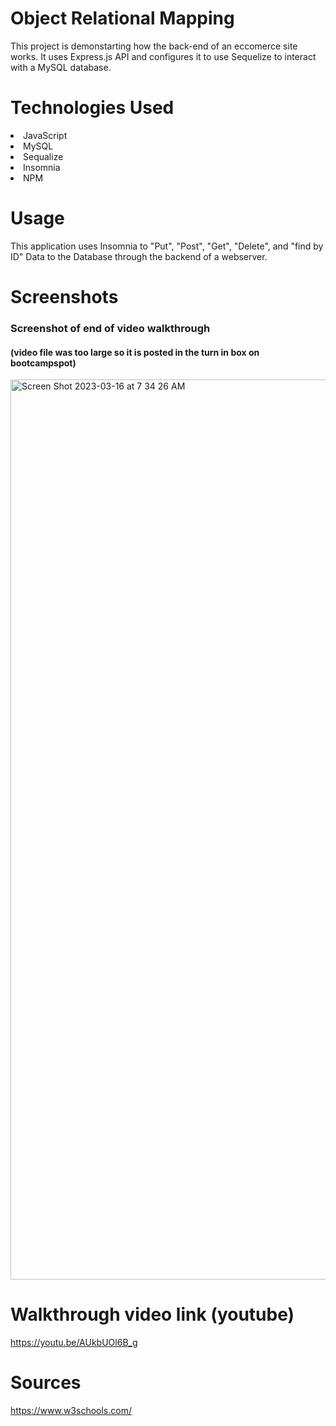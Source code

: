 # Object Relational Mapping

This project is demonstarting how the back-end of an eccomerce site works. It uses Express.js API and configures it to use Sequelize to interact with a MySQL database.

# Technologies Used
<li>JavaScript</li>
<li>MySQL</li>
<li>Sequalize</li>
<li>Insomnia</li>
<li>NPM</li>


# Usage

This application uses Insomnia to "Put", "Post", "Get", "Delete", and "find by ID" Data to the Database through the backend of a webserver.

# Screenshots

### Screenshot of end of video walkthrough 
#### (video file was too large so it is posted in the turn in box on bootcampspot)

<img width="1440" alt="Screen Shot 2023-03-16 at 7 34 26 AM" src="https://user-images.githubusercontent.com/118941179/225650643-b9572ee1-6857-4504-b2e0-6edaa0076395.png">

# Walkthrough video link (youtube)

<a href= "https://youtu.be/AUkbUOl6B_g"> https://youtu.be/AUkbUOl6B_g </a>

# Sources

https://www.w3schools.com/

